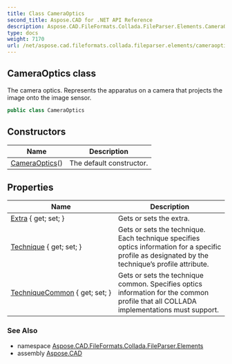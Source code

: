 ```yaml
---
title: Class CameraOptics
second_title: Aspose.CAD for .NET API Reference
description: Aspose.CAD.FileFormats.Collada.FileParser.Elements.CameraOptics class. The camera optics. Represents the apparatus on a camera that projects the image onto the image sensor
type: docs
weight: 7170
url: /net/aspose.cad.fileformats.collada.fileparser.elements/cameraoptics/
---
```

## CameraOptics class

The camera optics. Represents the apparatus on a camera that projects the image onto the image sensor.

```csharp
public class CameraOptics
```

## Constructors

| Name | Description |
| --- | --- |
| [CameraOptics](cameraoptics/)() | The default constructor. |

## Properties

| Name | Description |
| --- | --- |
| [Extra](../../aspose.cad.fileformats.collada.fileparser.elements/cameraoptics/extra/) { get; set; } | Gets or sets the extra. |
| [Technique](../../aspose.cad.fileformats.collada.fileparser.elements/cameraoptics/technique/) { get; set; } | Gets or sets the technique. Each technique specifies optics information for a specific profile as designated by the technique’s profile attribute. |
| [TechniqueCommon](../../aspose.cad.fileformats.collada.fileparser.elements/cameraoptics/techniquecommon/) { get; set; } | Gets or sets the technique common. Specifies optics information for the common profile that all COLLADA implementations must support. |

### See Also

* namespace [Aspose.CAD.FileFormats.Collada.FileParser.Elements](../../aspose.cad.fileformats.collada.fileparser.elements/)
* assembly [Aspose.CAD](../../)


